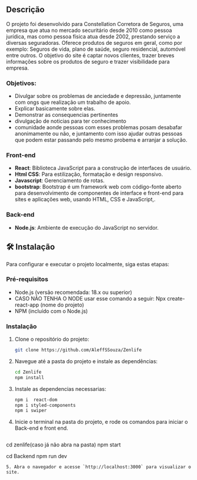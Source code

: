 ## Descrição

O projeto foi desenvolvido para Constellation Corretora de Seguros, uma empresa que atua no mercado securitário desde 2010 como pessoa jurídica, mas como pessoa física atua desde 2002, prestando serviço a diversas seguradoras. Oferece produtos de seguros em geral, como por exemplo: Seguros de vida, plano de saúde, seguro residencial, automóvel entre outros. O objetivo do site é captar novos clientes, trazer breves informações sobre os produtos de seguro e trazer visibilidade para empresa.

### Objetivos:

- Divulgar sobre os problemas de anciedade e depressão, juntamente com ongs que realização um trabalho de apoio.
- Explicar basicamente sobre elas.
- Demonstrar as consequencias pertinentes
- divulgação de noticias para ter conhecimento
- comunidade aonde pessoas com esses problemas posam desabafar anonimamente ou não, e juntamento com isso ajudar outras pessoas que podem estar passando pelo mesmo probema e arranjar a solução.

### Front-end

- **React**: Biblioteca JavaScript para a construção de interfaces de usuário.
- **Html CSS**: Para estilização, formatação e design responsivo.
- **Javascript**: Gerenciamento de rotas.
- **bootstrap**: Bootstrap é um framework web com código-fonte aberto para desenvolvimento de componentes de interface e front-end para sites e aplicações web, usando HTML, CSS e JavaScript,.

### Back-end

- **Node.js**: Ambiente de execução do JavaScript no servidor.

## 🛠 Instalação

Para configurar e executar o projeto localmente, siga estas etapas:

### Pré-requisitos

- Node.js (versão recomendada: 18.x ou superior)
- CASO NÃO TENHA O NODE usar esse comando a seguir: Npx create-react-app (nome do projeto)
- NPM (incluído com o Node.js)

### Instalação

1. Clone o repositório do projeto:
   ```sh
   git clone https://github.com/AleffSSouza/Zenlife
   ```
2. Navegue até a pasta do projeto e instale as dependências:
   ```sh
   cd Zenlife
   npm install
   ```
3. Instale as dependencias necessarias:
   ```sh
   npm i  react-dom
   npm i styled-components
   npm i swiper
   ```
4. Inicie o terminal na pasta do projeto, e rode os comandos para iniciar o Back-end e front end.
   ```sh
 cd zenlife(caso já não abra na pasta)
 npm start

   cd Backend
   npm run dev
   ```
5. Abra o navegador e acesse `http://localhost:3000` para visualizar o site.